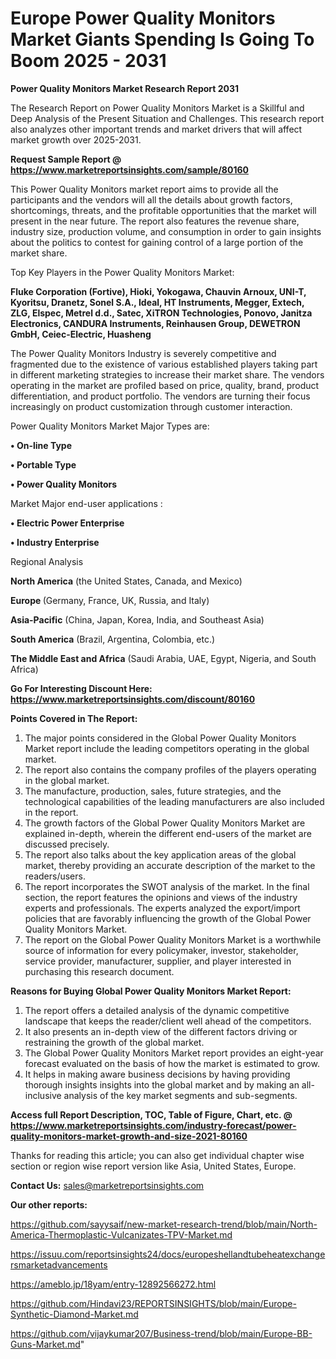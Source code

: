# Europe Power Quality Monitors Market Giants Spending Is Going To Boom 2025 - 2031

<strong>Power Quality Monitors Market Research Report 2031</strong>

The Research Report on Power Quality Monitors Market is a Skillful and Deep Analysis of the Present Situation and Challenges. This research report also analyzes other important trends and market drivers that will affect market growth over 2025-2031.

<strong>Request Sample Report @ <a href=https://www.marketreportsinsights.com/sample/80160>https://www.marketreportsinsights.com/sample/80160</a></strong>

This Power Quality Monitors market report aims to provide all the participants and the vendors will all the details about growth factors, shortcomings, threats, and the profitable opportunities that the market will present in the near future. The report also features the revenue share, industry size, production volume, and consumption in order to gain insights about the politics to contest for gaining control of a large portion of the market share.

Top Key Players in the Power Quality Monitors Market:

<strong>Fluke Corporation (Fortive), Hioki, Yokogawa, Chauvin Arnoux, UNI-T, Kyoritsu, Dranetz, Sonel S.A., Ideal, HT Instruments, Megger, Extech, ZLG, Elspec, Metrel d.d., Satec, XiTRON Technologies, Ponovo, Janitza Electronics, CANDURA Instruments, Reinhausen Group, DEWETRON GmbH, Ceiec-Electric, Huasheng</strong>

The Power Quality Monitors Industry is severely competitive and fragmented due to the existence of various established players taking part in different marketing strategies to increase their market share. The vendors operating in the market are profiled based on price, quality, brand, product differentiation, and product portfolio. The vendors are turning their focus increasingly on product customization through customer interaction.

Power Quality Monitors Market Major Types are:

<strong>• On-line Type

• Portable Type

• Power Quality Monitors</strong>

Market Major end-user applications :

<strong>• Electric Power Enterprise

• Industry Enterprise</strong>

Regional Analysis

</u><strong><b>North America</b></strong> (the United States, Canada, and Mexico)

<strong><b>Europe </b></strong>(Germany, France, UK, Russia, and Italy)

<strong><b>Asia-Pacific</b></strong> (China, Japan, Korea, India, and Southeast Asia)

<strong><b>South America</b></strong> (Brazil, Argentina, Colombia, etc.)

<strong><b>The Middle East and Africa</b></strong> (Saudi Arabia, UAE, Egypt, Nigeria, and South Africa)

<strong>Go For Interesting Discount Here: <a href=https://www.marketreportsinsights.com/discount/80160>https://www.marketreportsinsights.com/discount/80160</a></strong>

<strong>Points Covered in The Report:</strong>
<ol>
  <li>The major points considered in the Global Power Quality Monitors Market report include the leading competitors operating in the global market.</li>
  <li>The report also contains the company profiles of the players operating in the global market.</li>
  <li>The manufacture, production, sales, future strategies, and the technological capabilities of the leading manufacturers are also included in the report.</li>
  <li>The growth factors of the Global Power Quality Monitors Market are explained in-depth, wherein the different end-users of the market are discussed precisely.</li>
  <li>The report also talks about the key application areas of the global market, thereby providing an accurate description of the market to the readers/users.</li>
  <li>The report incorporates the SWOT analysis of the market. In the final section, the report features the opinions and views of the industry experts and professionals. The experts analyzed the export/import policies that are favorably influencing the growth of the Global Power Quality Monitors Market.</li>
  <li>The report on the Global Power Quality Monitors Market is a worthwhile source of information for every policymaker, investor, stakeholder, service provider, manufacturer, supplier, and player interested in purchasing this research document.</li>
</ol>
<strong>Reasons for Buying Global Power Quality Monitors Market Report:</strong>

<ol>
  <li>The report offers a detailed analysis of the dynamic competitive landscape that keeps the reader/client well ahead of the competitors.</li>
  <li>It also presents an in-depth view of the different factors driving or restraining the growth of the global market.</li>
  <li>The Global Power Quality Monitors Market report provides an eight-year forecast evaluated on the basis of how the market is estimated to grow.</li>
  <li>It helps in making aware business decisions by having providing thorough insights insights into the global market and by making an all-inclusive analysis of the key market segments and sub-segments.</li>
</ol>
<strong>Access full Report Description, TOC, Table of Figure, Chart, etc. @ <a href=https://www.marketreportsinsights.com/industry-forecast/power-quality-monitors-market-growth-and-size-2021-80160>https://www.marketreportsinsights.com/industry-forecast/power-quality-monitors-market-growth-and-size-2021-80160</a></strong>


Thanks for reading this article; you can also get individual chapter wise section or region wise report version like Asia, United States, Europe.

<strong>Contact Us:</strong>
sales@marketreportsinsights.com

<strong>Our other reports:</strong>

<a href=https://github.com/sayysaif/new-market-research-trend/blob/main/North-America-Thermoplastic-Vulcanizates-TPV-Market.md>https://github.com/sayysaif/new-market-research-trend/blob/main/North-America-Thermoplastic-Vulcanizates-TPV-Market.md</a>

<a href=https://issuu.com/reportsinsights24/docs/europeshellandtubeheatexchangersmarketadvancements>https://issuu.com/reportsinsights24/docs/europeshellandtubeheatexchangersmarketadvancements</a>

<a href=https://ameblo.jp/18yam/entry-12892566272.html>https://ameblo.jp/18yam/entry-12892566272.html</a>

<a href=https://github.com/Hindavi23/REPORTSINSIGHTS/blob/main/Europe-Synthetic-Diamond-Market.md>https://github.com/Hindavi23/REPORTSINSIGHTS/blob/main/Europe-Synthetic-Diamond-Market.md</a>

<a href=https://github.com/vijaykumar207/Business-trend/blob/main/Europe-BB-Guns-Market.md>https://github.com/vijaykumar207/Business-trend/blob/main/Europe-BB-Guns-Market.md</a>"
